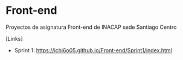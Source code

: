 # Front-end

Proyectos de asignatura Front-end de INACAP sede Santiago Centro

[Links]
- Sprint 1: https://ichi6o05.github.io/Front-end/Sprint1/index.html
